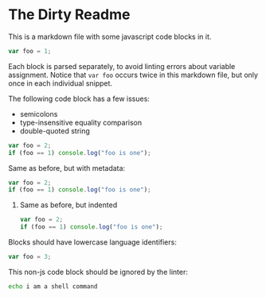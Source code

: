 # The Dirty Readme

This is a markdown file with some javascript code blocks in it.

```js
var foo = 1;
```

Each block is parsed separately, to avoid linting errors about variable
assignment. Notice that `var foo` occurs twice in this markdown file,
but only once in each individual snippet.

The following code block has a few issues:

- semicolons
- type-insensitive equality comparison
- double-quoted string

```javascript
var foo = 2;
if (foo == 1) console.log("foo is one");
```

Same as before, but with metadata:

```javascript title='main.js'
var foo = 2;
if (foo == 1) console.log("foo is one");
```

1. Same as before, but indented

   ```javascript title='main.js'
   var foo = 2;
   if (foo == 1) console.log("foo is one");
   ```

Blocks should have lowercase language identifiers:

```JavaScript
var foo = 3;
```

This non-js code block should be ignored by the linter:

```sh
echo i am a shell command
```
